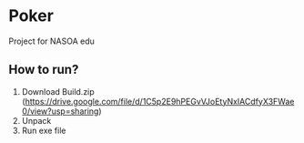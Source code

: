# Poker
 Project for NASOA edu
 
 ## How to run?
 1. Download Build.zip (https://drive.google.com/file/d/1C5p2E9hPEGvVJoEtyNxIACdfyX3FWae0/view?usp=sharing)
 2. Unpack
 3. Run exe file